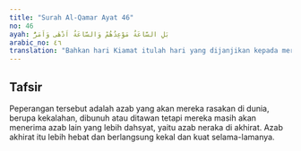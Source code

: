 ```yaml
---
title: "Surah Al-Qamar Ayat 46"
no: 46
ayah: بَلِ السَّاعَةُ مَوْعِدُهُمْ وَالسَّاعَةُ اَدْهٰى وَاَمَرُّ 
arabic_no: ٤٦
translation: "Bahkan hari Kiamat itulah hari yang dijanjikan kepada mereka dan hari Kiamat itu lebih dahsyat dan lebih pahit. "
---
```


## Tafsir

Peperangan tersebut adalah azab yang akan mereka rasakan di dunia, berupa kekalahan, dibunuh atau ditawan tetapi mereka masih akan menerima azab lain yang lebih dahsyat, yaitu azab neraka di akhirat. Azab akhirat itu lebih hebat dan berlangsung kekal dan kuat selama-lamanya.